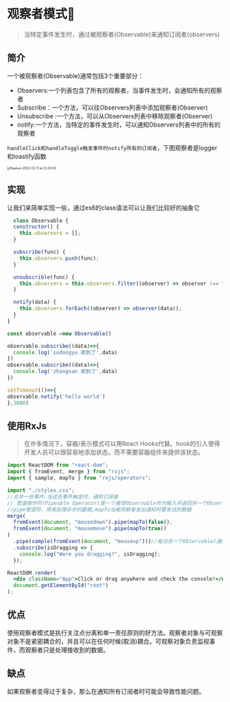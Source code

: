 # 观察者模式👀

> 当特定事件发生时，通过被观察者(Observable)来通知订阅者(observers)

## 简介

一个被观察者(Observable)通常包括3个重要部分：

- Observers:一个列表包含了所有的观察者，当事件发生时，会通知所有的观察者
- Subscribe：一个方法，可以往Observers列表中添加观察者(Observer)
- Unsubscribe :一个方法，可以从Observers列表中移除观察者(Observer)
- notify:一个方法，当特定的事件发生时，可以通知Observers列表中的所有的观察者

`handleClick和handleToggle触发事件时notify所有的订阅者`，下图观察者是logger和toastify函数

<img src="https://tva1.sinaimg.cn/large/008i3skNgy1gz9zn7at60g30tk0jeh5x.gif" alt="Kapture 2022-02-11 at 23.24.30" style="zoom:50%;" />

## 实现

让我们来简单实现一些，通过es6的class语法可以让我们比较好的抽象它

```js
  class Observable {
  constructor() {
    this.observers = [];
  }

  subscribe(func) {
    this.observers.push(func);
  }

  unsubscrible(func) {
    this.observers = this.observers.filter((observer) => observer !== func);
  }

  notify(data) {
    this.observers.forEach((observer) => observer(data));
  }
}

const observable =new Observable()

observable.subscribe((data)=>{
  console.log('sudongyu 收到了',data)
})
observable.subscribe((data)=>{
  console.log('zhangsan 收到了',data)
})

setTimeout(()=>{
observable.notify('hello world')
},3000)
```



## 使用RxJs

> 在许多情况下，容器/表示模式可以用React Hooks代替。hook的引入使得开发人员可以很容易地添加状态，而不需要容器组件来提供该状态。

```jsx
import ReactDOM from "react-dom";
import { fromEvent, merge } from "rxjs";
import { sample, mapTo } from "rxjs/operators";

import "./styles.css";
//合并一些事件,当这些事件触发时，通知订阅者
// 管道操作符(Pipeable Operator)是一个接受Observable作为输入并返回另一个Observable的函数。这是一个纯粹的操作:之前的Observable不会被修改。
//pipe管道符，用来处理异步的数据,mapTo当被观察者发出通知时要发送的数据
merge(
  fromEvent(document, "mousedown").pipe(mapTo(false)),
  fromEvent(document, "mousemove").pipe(mapTo(true))
)
  .pipe(sample(fromEvent(document, "mouseup")))//每当另一个Observable(通知器)发出时，就会发出源Observable最近发出的值。这里意思就是当鼠标抬起发出move或者down传递的值给订阅者
  .subscribe(isDragging => {
    console.log("Were you dragging?", isDragging);
  });

ReactDOM.render(
  <div className="App">Click or drag anywhere and check the console!</div>,
  document.getElementById("root")
);
```

## 优点

使用观察者模式是执行关注点分离和单一责任原则的好方法。观察者对象与可观察对象不是紧密耦合的，并且可以在任何时候(取消)耦合。可观察对象负责监视事件，而观察者只是处理接收到的数据。

## 缺点

 如果观察者变得过于复杂，那么在通知所有订阅者时可能会导致性能问题。
